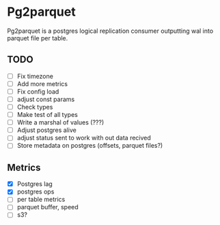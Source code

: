 # Pg2parquet

Pg2parquet is a postgres logical replication consumer outputting wal into parquet file per table.

## TODO

- [ ] Fix timezone
- [ ] Add more metrics
- [ ] Fix config load
- [ ] adjust const params
- [ ] Check types
- [ ] Make test of all types
- [ ] Write a marshal of values (???)
- [ ] Adjust postgres alive
- [ ] adjust status sent to work with out data recived
- [ ] Store metadata on postgres (offsets, parquet files?)

## Metrics

- [x] Postgres lag
- [x] postgres ops
- [ ] per table metrics
- [ ] parquet buffer, speed
- [ ] s3?
